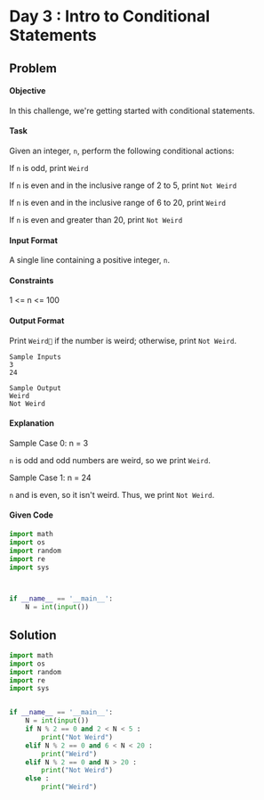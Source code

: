 # Day 3 : Intro to Conditional Statements
## Problem
#### Objective
In this challenge, we're getting started with conditional statements.

#### Task
Given an integer, `n`, perform the following conditional actions:

If `n` is odd, print `Weird`

If `n` is even and in the inclusive range of 2 to 5, print `Not Weird`

If `n` is even and in the inclusive range of 6 to 20, print `Weird`

If `n` is even and greater than 20, print `Not Weird`

#### Input Format
A single line containing a positive integer, `n`.

#### Constraints
1 <= n <= 100

#### Output Format
Print `Weird` if the number is weird; otherwise, print `Not Weird`.

```
Sample Inputs
3
24
```

```
Sample Output
Weird
Not Weird
```

#### Explanation
Sample Case 0:  n = 3

`n` is odd and odd numbers are weird, so we print `Weird`.

Sample Case 1: n = 24

`n` and  is even, so it isn't weird. Thus, we print `Not Weird`.

#### Given Code

```python
import math
import os
import random
import re
import sys



if __name__ == '__main__':
    N = int(input())
```

## Solution

```python
import math
import os
import random
import re
import sys


if __name__ == '__main__':
    N = int(input())
    if N % 2 == 0 and 2 < N < 5 :
        print("Not Weird")
    elif N % 2 == 0 and 6 < N < 20 :
        print("Weird")
    elif N % 2 == 0 and N > 20 :
        print("Not Weird")
    else :
        print("Weird")
```
